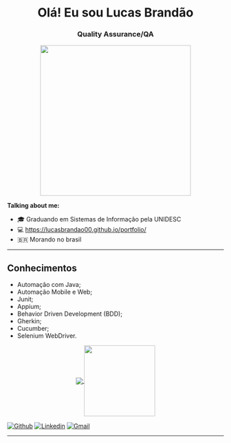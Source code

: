 <h1 align="center"> Olá! Eu sou Lucas Brandão</h1>
<h3 align="center">Quality Assurance/QA</h3>

<p align="center">
  <img src="https://c.tenor.com/2uyENRmiUt0AAAAC/coding.gif" width="350">
</p>

**Talking about me:**

- 🎓 Graduando em Sistemas de Informação pela UNIDESC
- 💻 https://lucasbrandao00.github.io/portfolio/
- 🇧🇷 Morando no brasil

---
## Conhecimentos

- Automação com Java;
- Automação Mobile e Web;
- Junit;
- Appium;
- Behavior Driven Development (BDD);
- Gherkin;
- Cucumber;
- Selenium WebDriver.


<p align="center">
  <a href="https://github.com/Lucasbrandao00/Lucasbrandao00">
    <img
      align="center"
      src="https://github-readme-stats.vercel.app/api/top-langs/?username=Lucasbrandao00&layout=compact&theme=dracula"
    />
  </a>
  <a href="https://github.com/Lucasbrandao00/github-readme-stats">
    <img
      align="center"
      height="165"
      src="https://github-readme-stats.vercel.app/api?username=Lucasbrandao00&show_icons=true&theme=dracula"
    />
  </a>
</p>

[![Github](https://img.shields.io/badge/-Github-000?style=flat-square&logo=Github&logoColor=white)](https://github.com/Lucasbrandao00)
[![Linkedin](https://img.shields.io/badge/-LinkedIn-blue?style=flat-square&logo=Linkedin&logoColor=white)](https://www.linkedin.com/in/lucas-brand%C3%A3o-164657181/)
[![Gmail](http://img.shields.io/badge/-Gmail-8e24aa?style=flat-square&logo=Gmail&logoColor=white)](mailto:lucasbran48@gmail.com)

---




